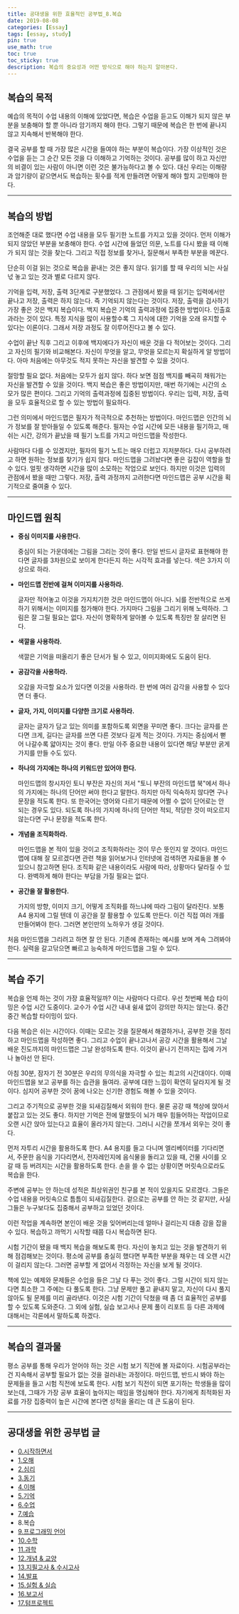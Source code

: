 ```yaml
---
title: 공대생을 위한 효율적인 공부법_8.복습
date: 2019-08-08
categories: [Essay]
tags: [essay, study]
pin: true
use_math: true
toc: true
toc_sticky: true
description: 복습의 중요성과 어떤 방식으로 해야 하는지 알아본다.
---
```


## __복습의 목적__

예습의 목적이 수업 내용의 이해에 있었다면, 복습은 수업을 듣고도 이해가 되지 않은 부분을 보충해야 할 뿐 아니라 암기까지 해야 한다. 그렇기 때문에 복습은 한 번에 끝나지 않고 지속해서 반복해야 한다.

결국 공부를 할 때 가장 많은 시간을 들여야 하는 부분이 복습이다. 가장 이상적인 것은 수업을 듣는 그 순간 모든 것을 다 이해하고 기억하는 것이다. 공부를 많이 하고 자신만의 비결이 있는 사람이 아니면 이런 것은 불가능하다고 볼 수 있다. 대신 우리는 이해량과 암기량이 같으면서도 복습하는 횟수를 적게 만들려면 어떻게 해야 할지 고민해야 한다.

***

## __복습의 방법__

조언해준 대로 했다면 수업 내용을 모두 필기한 노트를 가지고 있을 것이다. 먼저 이해가 되지 않았던 부분을 보충해야 한다. 수업 시간에 들었던 의문, 노트를 다시 봤을 때 이해가 되지 않는 것을 찾는다. 그리고 직접 정보를 찾거나, 질문해서 부족한 부분을 메꾼다.

단순히 이걸 읽는 것으로 복습을 끝내는 것은 좋지 않다. 읽기를 할 때 우리의 뇌는 사실 넋 놓고 있는 것과 별로 다르지 않다.

기억을 입력, 저장, 출력 3단계로 구분했었다. 그 관점에서 봤을 때 읽기는 입력에서만 끝나고 저장, 출력은 하지 않는다. 즉 기억되지 않는다는 것이다. 저장, 출력을 검사하기 가장 좋은 것은 백지 복습이다. 백지 복습은 기억의 출력과정에 집중한 방법이다. 인출효과라는 것이 있다. 특정 지식을 많이 사용할수록 그 지식에 대한 기억을 오래 유지할 수 있다는 이론이다. 그래서 저장 과정도 잘 이루어진다고 볼 수 있다.

수업이 끝난 직후 그리고 이후에 백지에다가 자신이 배운 것을 다 적어보는 것이다. 그리고 자신의 필기와 비교해본다. 자신이 무엇을 알고, 무엇을 모르는지 확실하게 알 방법이다. 아마 처음에는 아무것도 적지 못하는 자신을 발견할 수 있을 것이다.

절망할 필요 없다. 처음에는 모두가 쉽지 않다. 하다 보면 점점 백지를 빼곡히 채워가는 자신을 발견할 수 있을 것이다. 백지 복습은 좋은 방법이지만, 매번 하기에는 시간의 소모가 많은 편이다. 그리고 기억의 출력과정에 집중된 방법이다. 우리는 입력, 저장, 출력을 모두 효율적으로 할 수 있는 방법이 필요하다.

그런 의미에서 마인드맵은 필자가 적극적으로 추천하는 방법이다. 마인드맵은 인간의 뇌가 정보를 잘 받아들일 수 있도록 해준다. 필자는 수업 시간에 모든 내용을 필기하고, 매 쉬는 시간, 강의가 끝났을 때 필기 노트를 가지고 마인드맵을 작성한다.

사람마다 다를 수 있겠지만, 필자의 필기 노트는 매우 더럽고 지저분하다. 다시 공부하려고 하면 원하는 정보를 찾기가 쉽지 않다. 마인드맵을 그려놨다면 좋은 길잡이 역할을 할 수 있다. 얼핏 생각하면 시간을 많이 소모하는 작업으로 보인다. 하지만 이것은 입력의 관점에서 봤을 때만 그렇다. 저장, 출력 과정까지 고려한다면 마인드맵은 공부 시간을 획기적으로 줄여줄 수 있다.

***

## __마인드맵 원칙__

- __중심 이미지를 사용한다.__

    중심이 되는 가운데에는 그림을 그리는 것이 좋다. 만일 반드시 글자로 표현해야 한다면 글자를 3차원으로 보이게 한다든지 하는 시각적 효과를 넣는다. 색은 3가지 이상으로 하라.

- __마인드맵 전반에 걸쳐 이미지를 사용하라.__
  
    글자만 적어놓고 이것을 가지치기한 것은 마인드맵이 아니다. 뇌를 전반적으로 쓰게 하기 위해서는 이미지를 첨가해야 한다. 가지마다 그림을 그리기 위해 노력하라. 그림은 잘 그릴 필요는 없다. 자신이 명확하게 알아볼 수 있도록 특징만 잘 살리면 된다.

- __색깔을 사용하라.__
  
    색깔은 기억을 떠올리기 좋은 단서가 될 수 있고, 이미지화에도 도움이 된다.

- __공감각을 사용하라.__

    오감을 자극할 요소가 있다면 이것을 사용하라. 한 번에 여러 감각을 사용할 수 있다면 더 좋다.

- __글자, 가지, 이미지를 다양한 크기로 사용하라.__

    글자는 글자가 담고 있는 의미를 포함하도록 외면을 꾸미면 좋다. 크다는 글자를 쓴다면 크게, 길다는 글자를 쓰면 다른 것보다 길게 적는 것이다. 가지는 중심에서 뻗어 나갈수록 얇아지는 것이 좋다. 만일 아주 중요한 내용이 있다면 해당 부분만 굵게 가지를 만들 수도 있다.

- __하나의 가지에는 하나의 키워드만 있어야 한다.__

    마인드맵의 창시자인 토니 부잔은 자신의 저서 "토니 부잔의 마인드맵 북"에서 하나의 가지에는 하나의 단어만 써야 한다고 말한다. 하지만 아직 익숙하지 않다면 구나 문장을 적도록 한다. 또 한국어는 영어와 다르기 때문에 어쩔 수 없이 단어로는 안 되는 경우도 있다. 되도록 하나의 가지에 하나의 단어만 적되, 적당한 것이 떠오르지 않는다면 구나 문장을 적도록 한다.

- __개념을 조직화하라.__

    마인드맵을 본 적이 있을 것이고 조직화하라는 것이 무슨 뜻인지 알 것이다. 마인드맵에 대해 잘 모르겠다면 관련 책을 읽어보거나 인터넷에 검색하면 자료들을 볼 수 있으니 참고하면 된다. 조직화 같은 내용이라도 사람에 따라, 상황마다 달라질 수 있다. 완벽하게 해야 한다는 부담을 가질 필요는 없다.

- __공간을 잘 활용한다.__

    가지의 방향, 이미지 크기, 어떻게 조직화를 하느냐에 따라 그림이 달라진다. 보통 A4 용지에 그릴 텐데 이 공간을 잘 활용할 수 있도록 만든다. 이건 직접 여러 개를 만들어봐야 한다. 그러면 본인만의 노하우가 생길 것이다.

처음 마인드맵을 그리려고 하면 잘 안 된다. 기존에 존재하는 예시를 보며 계속 그려봐야 한다. 실력을 갈고닦으면 빠르고 능숙하게 마인드맵을 그릴 수 있다.

***

## __복습 주기__

복습을 언제 하는 것이 가장 효율적일까? 이는 사람마다 다르다. 우선 첫번째 복습 타이밍은 수업 시간 도중이다. 교수가 수업 시간 내내 쉴새 없이 강의만 하지는 않는다. 중간중간 복습할 타이밍이 있다.

다음 복습은 쉬는 시간이다. 이때는 모르는 것을 질문해서 해결하거나, 공부한 것을 정리하고 마인드맵을 작성하면 좋다. 그리고 수업이 끝나고나서 공강 시간을 활용해서 그날 배운 진도까지의 마인드맵은 그날 완성하도록 한다. 이것이 끝나기 전까지는 집에 가거나 놀아선 안 된다.

아침 30분, 잠자기 전 30분은 우리의 무의식을 자극할 수 있는 최고의 시간대이다. 이때 마인드맵을 보고 공부를 하는 습관을 들여라. 공부에 대한 느낌이 확연히 달라지게 될 것이다. 심지어 공부한 것이 꿈에 나오는 신기한 경험도 해볼 수 있을 것이다.

그리고 주기적으로 공부한 것을 되새김질해서 외워야 한다. 물론 공강 때 책상에 앉아서 붙잡고 있는 것도 좋다. 하지만 기억은 전에 말했듯이 뇌가 매우 힘들어하는 작업이므로 오랜 시간 앉아 있는다고 효율이 올라가지 않는다. 그러니 시간을 쪼개서 외우는 것이 좋다.

먼저 자투리 시간을 활용하도록 한다. A4 용지를 들고 다니며 엘리베이터를 기다리면서, 주문한 음식을 기다리면서, 전자레인지에 음식물을 돌리고 있을 때, 건물 사이를 오갈 때 등 버려지는 시간을 활용하도록 한다. 손을 쓸 수 없는 상황이면 머릿속으로라도 복습을 한다.

주변에 공부는 안 하는데 성적은 최상위권인 친구를 본 적이 있을지도 모르겠다. 그들은 수업 내용을 머릿속으로 틈틈이 되새김질한다. 겉으로는 공부를 안 하는 것 같지만, 사실 그들은 누구보다도 집중해서 공부하고 있었던 것이다.

이런 작업을 계속하면 본인이 배운 것을 잊어버리는데 얼마나 걸리는지 대충 감을 잡을 수 있다. 복습하고 까먹기 시작할 때쯤 다시 복습하면 된다.

시험 기간이 됐을 때 백지 복습을 해보도록 한다. 자신이 놓치고 있는 것을 발견하기 위해 점검해보는 것이다. 평소에 공부를 충실히 했다면 부족한 부분을 채우는 데 오랜 시간이 걸리지 않는다. 그러면 공부할 게 없어서 걱정하는 자신을 보게 될 것이다.

책에 있는 예제와 문제들은 수업을 들은 그날 다 푸는 것이 좋다. 그럴 시간이 되지 않는다면 최소한 그 주에는 다 풀도록 한다. 그냥 문제만 풀고 끝내지 말고, 자신이 다시 풀지 않아도 될 문제를 미리 골라낸다. 이것은 시험 기간이 닥쳤을 때 좀 더 효율적인 공부를 할 수 있도록 도와준다. 그 외에 실험, 실습 보고서나 문제 풀이 리포트 등 다른 과제에 대해서는 각론에서 말하도록 하겠다.

***

## __복습의 결과물__

 평소 공부를 통해 우리가 얻어야 하는 것은 시험 보기 직전에 볼 자료이다. 시험공부라는 건 지속해서 공부할 필요가 없는 것을 걸러내는 과정이다. 마인드맵, 반드시 봐야 하는 문제들을 들고 시험 직전에 보도록 한다. 시험 보기 직전이 되면 포기하는 학생들을 많이 보는데, 그때가 가장 공부 효율이 높아지는 때임을 명심해야 한다. 자기에게 최적화된 자료를 가장 집중력이 높은 시간에 본다면 성적을 올리는 데 큰 도움이 된다.

***

## __공대생을 위한 공부법 글__

- [0.시작하면서](https://chalgx.github.io/essay/HowtoStudyforEngineeringStudent0)
- [1.오해](https://chalgx.github.io/essay/HowtoStudyforEngineeringStudent1)
- [2.심리](https://chalgx.github.io/essay/HowtoStudyforEngineeringStudent2)
- [3.동기](https://chalgx.github.io/essay/HowtoStudyforEngineeringStudent3)
- [4.이해](https://chalgx.github.io/essay/HowtoStudyforEngineeringStudent4)
- [5.기억](https://chalgx.github.io/essay/HowtoStudyforEngineeringStudent5)
- [6.수업](https://chalgx.github.io/essay/HowtoStudyforEngineeringStudent6)
- [7.예습](https://chalgx.github.io/essay/HowtoStudyforEngineeringStudent7)
- 8.복습
- [9.프로그래밍 언어](https://chalgx.github.io/essay/HowtoStudyforEngineeringStudent9)
- [10.수학](https://chalgx.github.io/essay/HowtoStudyforEngineeringStudent10)
- [11.과학](https://chalgx.github.io/essay/HowtoStudyforEngineeringStudent11)
- [12.개념 & 교양](https://chalgx.github.io/essay/HowtoStudyforEngineeringStudent12)
- [13.지필고사 & 수시고사](https://chalgx.github.io/essay/HowtoStudyforEngineeringStudent13)
- [14.발표](https://chalgx.github.io/essay/HowtoStudyforEngineeringStudent14)
- [15.실험 & 실습](https://chalgx.github.io/essay/HowtoStudyforEngineeringStudent15)
- [16.보고서](https://chalgx.github.io/essay/HowtoStudyforEngineeringStudent16)
- [17.텀프로젝트](https://chalgx.github.io/essay/HowtoStudyforEngineeringStudent17)
